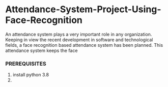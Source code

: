# Attendance-System-Project-Using-Face-Recognition
An attendance system plays a very important role in any organization. Keeping in view the recent development in software and technological fields, a face recognition based attendance system has been planned. This attendance system keeps the face

### PREREQUISITES #####

1.  install python 3.8
2.  

